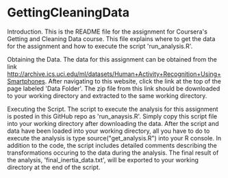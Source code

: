 GettingCleaningData
===================

Introduction.
This is the README file for the assignment for Coursera's Getting and Cleaning Data course. This file explains where to get the data for the assignment and how to execute the script 'run_analysis.R'.

Obtaining the Data.
The data for this assignment can be obtained from the link http://archive.ics.uci.edu/ml/datasets/Human+Activity+Recognition+Using+Smartphones. After navigating to this website, click the link at the top of the page labeled 'Data Folder'. The zip file from this link should be downloaded to your working directory and extracted to the same working directory.

Executing the Script.
The script to execute the analysis for this assignment is posted in this GitHub repo as 'run_anaysis.R'. Simply copy this script file into your working directory after downloading the data. After the script and data have been loaded into your working directory, all you have to do to execute the analysis is type source("get_analysis.R") into your R console. In addition to the code, the script includes detailed comments describing the transformations occuring to the data during the analysis. The final result of the analysis, 'final_inertia_data.txt', will be exported to your working directory at the end of the script.
